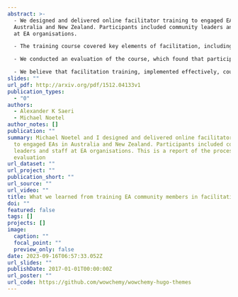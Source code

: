 ```yaml
---
abstract: >-
  - We designed and delivered online facilitator training to engaged EAs in
  Australia and New Zealand. Participants included community leaders and staff
  at EA organisations. 

  - The training course covered key elements of facilitation, including asking questions, active listening, planning and preparation, reading the room, and managing participants. 

  - We conducted an evaluation of the course, which found that participants were very confident the course was very helpful for their facilitation practice, and identified the practical exercises with rapid reflection and feedback as key components that made the course valuable for them. 

  - We believe that facilitation training, implemented effectively, could assist community building in Effective Altruism by improving learning, group discussions, and successful events.
slides: ""
url_pdf: http://arxiv.org/pdf/1512.04133v1
publication_types:
  - "0"
authors:
  - Alexander K Saeri
  - Michael Noetel
author_notes: []
publication: ""
summary: Michael Noetel and I designed and delivered online facilitator training
  to engaged EAs in Australia and New Zealand. Participants included community
  leaders and staff at EA organisations. This is a report of the process and an
  evaluation
url_dataset: ""
url_project: ""
publication_short: ""
url_source: ""
url_video: ""
title: What we learned from training EA community members in facilitation skills
doi: ""
featured: false
tags: []
projects: []
image:
  caption: ""
  focal_point: ""
  preview_only: false
date: 2023-09-16T06:57:33.052Z
url_slides: ""
publishDate: 2017-01-01T00:00:00Z
url_poster: ""
url_code: https://github.com/wowchemy/wowchemy-hugo-themes
---
```

